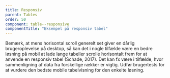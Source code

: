 ```yaml
---
title: Responsiv
parent: Tables
order: 50
component: table--responsive
componentTitle: "Eksempel på responsiv tabel"
---
```


Bemærk, at mens horisontal scroll generelt set giver en dårlig brugeroplevelse på desktop, så kan det i nogle tilfælde være en bedre løsning på mobil at lade lange tabeller scrolle horisontalt frem for at anvende en responsiv tabel (Schade, 2017). Det kan fx være i tilfælde, hvor sammenligning af data fra forskellige rækker er vigtig. Udfør brugertests for at vurdere den bedste mobile tabelvisning for den enkelte løsning.